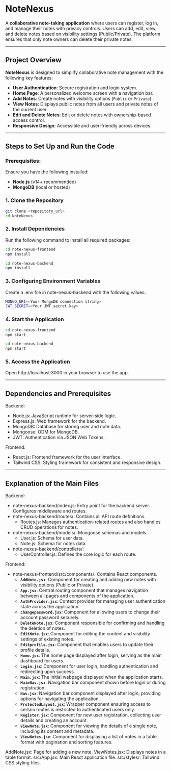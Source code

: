 # NoteNexus

A **collaborative note-taking application** where users can register, log in, and manage their notes with privacy controls. Users can add, edit, view, and delete notes based on visibility settings (Public/Private). The platform ensures that only note owners can delete their private notes.

---

## Project Overview

**NoteNexus** is designed to simplify collaborative note management with the following key features:
- **User Authentication**: Secure registration and login system.
- **Home Page**: A personalized welcome screen with a navigation bar.
- **Add Notes**: Create notes with visibility options (`Public` or `Private`).
- **View Notes**: Displays public notes from all users and private notes of the current user.
- **Edit and Delete Notes**: Edit or delete notes with ownership-based access control.
- **Responsive Design**: Accessible and user-friendly across devices.

---

## Steps to Set Up and Run the Code

### Prerequisites:
Ensure you have the following installed:
  - **Node.js** (v14+ recommended)
  - **MongoDB** (local or hosted)

### 1. Clone the Repository
```bash
git clone <repository_url>
cd NoteNexus
```

### 2. Install Dependencies

Run the following command to install all required packages:

```bash
cd note-nexus-frontend
npm install
```

```bash
cd note-nexus-backend
npm install
```
  
### 3. Configuring Environment Variables

Create a .env file in note-nexus-backend with the following values:

```bash
MONGO_URI=<Your MongoDB connection string>
JWT_SECRET=<Your JWT secret key>
```

### 4. Start the Application

```bash
cd note-nexus-frontend
npm start
```

```bash
cd note-nexus-backend
npm start
```

### 5. Access the Application

Open http://localhost:3000 in your browser to use the app.

---

## Dependencies and Prerequisites

Backend:

- Node.js: JavaScript runtime for server-side logic.
- Express.js: Web framework for the backend.
- MongoDB: Database for storing user and note data.
- Mongoose: ODM for MongoDB.
- JWT: Authentication via JSON Web Tokens.

Frontend:

- React.js: Frontend framework for the user interface.
- Tailwind CSS: Styling framework for consistent and responsive design.

---

## Explanation of the Main Files

Backend:

- note-nexus-backend/index.js: Entry point for the backend server. Configures middleware and routes.
- note-nexus-backend/routes/: Contains all API route definitions.
  - Routes.js: Manages authentication-related routes and also handles CRUD operations for notes.
- note-nexus-backend/models/: Mongoose schemas and models.
    - User.js: Schema for user data.
    - Note.js: Schema for notes data.
- note-nexus-backend/controllers/: 
    - UserController.js: Defines the core logic for each route.

Frontend:

- note-nexus-frontend/src/components/: Contains React components.
    - **`AddNote.jsx`**: Component for creating and adding new notes with visibility options (Public or Private).  
    - **`App.jsx`**: Central routing component that manages navigation between all pages and components of the application.  
    - **`AuthProvider.jsx`**: Context provider for managing user authentication state across the application.  
    - **`Changepassword.jsx`**: Component for allowing users to change their account password securely.  
    - **`DeleteNote.jsx`**: Component responsible for confirming and handling the deletion of notes.  
    - **`EditNote.jsx`**: Component for editing the content and visibility settings of existing notes.  
    - **`Editprofile.jsx`**: Component that enables users to update their profile details.  
    - **`Home.jsx`**: The home page displayed after login, serving as the main dashboard for users.  
    - **`Login.jsx`**: Component for user login, handling authentication and redirecting upon success.  
    - **`Main.jsx`**: The initial webpage displayed when the application starts.  
    - **`MainNav.jsx`**: Navigation bar component shown before login or during registration.  
    - **`Nav.jsx`**: Navigation bar component displayed after login, providing options for navigating the application.  
    - **`ProtectedLayout.jsx`**: Wrapper component ensuring access to certain routes is restricted to authenticated users only.  
    - **`Register.jsx`**: Component for new user registration, collecting user details and creating an account.  
    - **`ViewNote.jsx`**: Component for viewing the details of a single note, including its content and metadata.  
    - **`ViewNotes.jsx`**: Component for displaying a list of notes in a table format with pagination and sorting features.


AddNote.jsx: Page for adding a new note.
ViewNotes.jsx: Displays notes in a table format.
src/App.jsx: Main React application file.
src/styles/: Tailwind CSS styling files.


